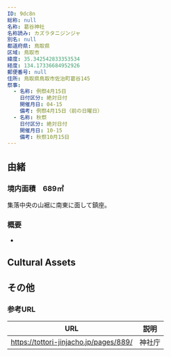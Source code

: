 ```yaml
---
ID: 9dc8n
総称: null
名称: 葛谷神社
名称読み: カズラタニジンジャ
別名: null
都道府県: 鳥取県
区域: 鳥取市
緯度: 35.342542833353534
経度: 134.17336684952926
郵便番号: null
住所: 鳥取県鳥取市佐治町葛谷145
祭事:
  - 名称: 例祭4月15日
    日付区分: 絶対日付
    開催月日: 04-15
    備考: 例祭4月15日（前の日曜日）
  - 名称: 秋祭
    日付区分: 絶対日付
    開催月日: 10-15
    備考: 秋祭10月15日
---
```


## 由緒

### 境内面積　689㎡

集落中央の山裾に南東に面して鎮座。

### 概要

-

## Cultural Assets

## その他

### 参考URL

| URL                                    | 説明   |
| -------------------------------------- | ------ |
| https://tottori-jinjacho.jp/pages/889/ | 神社庁 |
